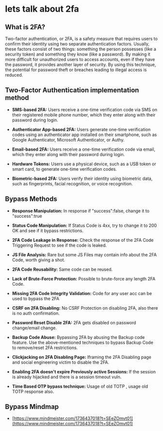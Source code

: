 
# **lets talk about 2fa**

## **What is 2FA?**

Two-factor authentication, or 2FA, is a safety measure that requires users to confirm their identity using two separate authentication factors. Usually, these factors consist of two things: something the person possesses (like a security token) and something they know (like a password). By making it more difficult for unauthorized users to access accounts, even if they have the password, it provides another layer of security. By using this technique, the potential for password theft or breaches leading to illegal access is reduced.

## **Two-Factor Authentication implementation method**

- **SMS-based 2FA:** Users receive a one-time verification code via SMS on their registered mobile phone number, which they enter along with their password during login.

- **Authenticator App-based 2FA:** Users generate one-time verification codes using an authenticator app installed on their smartphone, such as Google Authenticator, Microsoft Authenticator, or Authy.

- **Email-based 2FA:** Users receive a one-time verification code via email, which they enter along with their password during login.

- **Hardware Tokens:** Users use a physical device, such as a USB token or smart card, to generate one-time verification codes.

- **Biometric-based 2FA:** Users verify their identity using biometric data, such as fingerprints, facial recognition, or voice recognition.

## **Bypass Methods**

- **Response Manipulation:** In response if "success":false, change it to "success":true

- **Status Code Manipulation:** If Status Code is 4xx, try to change it to 200 OK and see if it bypass restrictions.

- **2FA Code Leakage in Response:** Check the response of the 2FA Code Triggering Request to see if the code is leaked.

- **JS File Analysis:** Rare but some JS Files may contain info about the 2FA Code, worth giving a shot.

- **2FA Code Reusability:** Same code can be reused.

- **Lack of Brute-Force Protection:** Possible to brute-force any length 2FA Code.

- **Missing 2FA Code Integrity Validation:** Code for any user acc can be used to bypass the 2FA

- **CSRF on 2FA Disabling:** No CSRF Protection on disabling 2FA, also there is no auth confirmation.

- **Password Reset Disable 2FA:** 2FA gets disabled on password change/email change.

- **Backup Code Abuse:** Bypassing 2FA by abusing the Backup code feature. Use the above-mentioned techniques to bypass Backup Code to remove/reset 2FA restrictions.

- **Clickjacking on 2FA Disabling Page:** Iframing the 2FA Disabling page and social engineering victim to disable the 2FA.

- **Enabling 2FA doesn't expire Previously active Sessions:** If the session is already hijacked and there is a session timeout vuln.

- **Time Based OTP bypass technique:** Usage of old TOTP , usage old TOTP response also.

## **Bypass Mindmap**

- [https://www.mindmeister.com/1736437018?t=SEeZOmvt01](https://www.mindmeister.com/1736437018?t=SEeZOmvt01)
